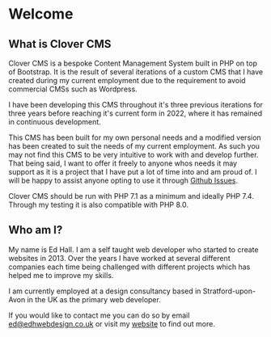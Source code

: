 # Welcome

## What is Clover CMS

Clover CMS is a bespoke Content Management System built in PHP on top of Bootstrap. It is the result of several iterations of a custom CMS that I have created during my current employment due to the requirement to avoid commercial CMSs such as Wordpress. 

I have been developing this CMS throughout it's three previous iterations for three years before reaching it's current form in 2022, where it has remained in continuous development.

This CMS has been built for my own personal needs and a modified version has been created to suit the needs of my current employment. As such you may not find this CMS to be very intuitive to work with and develop further. That being said, I want to offer it freely to anyone whos needs it may support as it is a project that I have put a lot of time into and am proud of. I will be happy to assist anyone opting to use it through [Github Issues](https://github.com/Edward144/Clover-CMS/issues).

Clover CMS should be run with PHP 7.1 as a minimum and ideally PHP 7.4. Through my testing it is also compatible with PHP 8.0.

## Who am I?

My name is Ed Hall. I am a self taught web developer who started to create websites in 2013. Over the years I have worked at several different companies each time being challenged with different projects which has helped me to improve my skills.

I am currently employed at a design consultancy based in Stratford-upon-Avon in the UK as the primary web developer.

If you would like to contact me you can do so by email [ed@edhwebdesign.co.uk](mailto:ed@edhwebdesign.co.uk) or visit my [website](https://edhwebdesign.co.uk) to find out more.